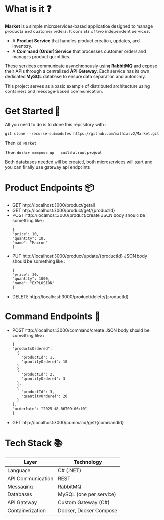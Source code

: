 # What is it ❓

**Market** is a simple microservices-based application designed to manage products and customer orders. It consists of two independent services:

- A **Product Service** that handles product creation, updates, and inventory.
- A **Command (Order) Service** that processes customer orders and manages product quantities.

These services communicate asynchronously using **RabbitMQ** and expose their APIs through a centralized **API Gateway**. Each service has its own dedicated **MySQL** database to ensure data separation and autonomy.

This project serves as a basic example of distributed architecture using containers and message-based communication.


# Get Started 🚀

All you need to do is to clone this repository with : 

```git clone --recurse-submodules https://github.com/mathiasv2/Market.git```

Then ```cd Market```

Then ```docker compose up --build``` at root project 

Both databases needed will be created, both microservices will start and you can finally use gateway api endpoints

# Product Endpoints 📦

- GET http://localhost:3000/product/getall
- GET http://localhost:3000/product/get/{productId}
- POST http://localhost:3000/product/create JSON body should be something like :
    ```
    {
    "price": 10,
    "quantity": 10,
    "name": "Macron"
    }
- PUT http://localhost:3000/product/update/{productId} JSON body should be something like :
    ```
    {
    "price": 10,
    "quantity": 1000,
    "name": "EXPLOSION"
    }
- DELETE http://localhost:3000/product/delete/{productId}

# Command Endpoints 🛒

- POST http://localhost:3000/command/create JSON body should be something like :
  ```
  {
  "productsOrdered": [
    {
      "productId": 1,
      "quantityOrdered": 10
    },
    {
      "productId": 2,
      "quantityOrdered": 3
    },
    {
      "productId": 3,
      "quantityOrdered": 20
    }
  ],
  "orderDate": "2025-08-06T09:06:00"
  }

- GET http://localhost:3000/command/get/{commandId}

  
# Tech Stack 📚

| Layer              | Technology        |
|--------------------|-------------------|
| Language           | C# (.NET)         |
| API Communication  | REST              |
| Messaging          | RabbitMQ          |
| Databases          | MySQL (one per service) |
| API Gateway        | Custom Gateway (C#) |
| Containerization   | Docker, Docker Compose |


  
